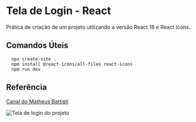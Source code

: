 # Tela de Login - React 
Prática de criação de um projeto utilizando a versão React 18 e React Icons.

## Comandos Úteis

````
  npx create-vite .
  npm install @react-icons/all-files react-icons
  npm run dev
````

## Referência

[Canal do Matheus Battisti](https://www.youtube.com/watch?v=300AFps_XoY)


![Tela de login do projeto](./src/assets/project.png)